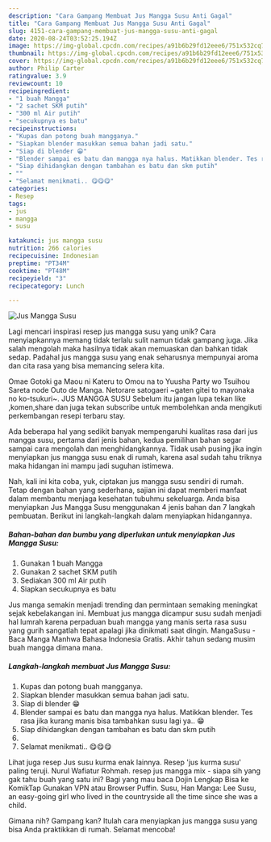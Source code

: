 ```yaml
---
description: "Cara Gampang Membuat Jus Mangga Susu Anti Gagal"
title: "Cara Gampang Membuat Jus Mangga Susu Anti Gagal"
slug: 4151-cara-gampang-membuat-jus-mangga-susu-anti-gagal
date: 2020-08-24T03:52:25.194Z
image: https://img-global.cpcdn.com/recipes/a91b6b29fd12eee6/751x532cq70/jus-mangga-susu-foto-resep-utama.jpg
thumbnail: https://img-global.cpcdn.com/recipes/a91b6b29fd12eee6/751x532cq70/jus-mangga-susu-foto-resep-utama.jpg
cover: https://img-global.cpcdn.com/recipes/a91b6b29fd12eee6/751x532cq70/jus-mangga-susu-foto-resep-utama.jpg
author: Philip Carter
ratingvalue: 3.9
reviewcount: 10
recipeingredient:
- "1 buah Mangga"
- "2 sachet SKM putih"
- "300 ml Air putih"
- "secukupnya es batu"
recipeinstructions:
- "Kupas dan potong buah mangganya."
- "Siapkan blender masukkan semua bahan jadi satu."
- "Siap di blender 😁"
- "Blender sampai es batu dan mangga nya halus. Matikkan blender. Tes rasa jika kurang manis bisa tambahkan susu lagi ya.. 😁"
- "Siap dihidangkan dengan tambahan es batu dan skm putih"
- ""
- "Selamat menikmati.. 😋😋😋"
categories:
- Resep
tags:
- jus
- mangga
- susu

katakunci: jus mangga susu 
nutrition: 266 calories
recipecuisine: Indonesian
preptime: "PT34M"
cooktime: "PT48M"
recipeyield: "3"
recipecategory: Lunch

---
```



![Jus Mangga Susu](https://img-global.cpcdn.com/recipes/a91b6b29fd12eee6/751x532cq70/jus-mangga-susu-foto-resep-utama.jpg)

Lagi mencari inspirasi resep jus mangga susu yang unik? Cara menyiapkannya memang tidak terlalu sulit namun tidak gampang juga. Jika salah mengolah maka hasilnya tidak akan memuaskan dan bahkan tidak sedap. Padahal jus mangga susu yang enak seharusnya mempunyai aroma dan cita rasa yang bisa memancing selera kita.

Omae Gotoki ga Maou ni Kateru to Omou na to Yuusha Party wo Tsuihou Sareta node Outo de Manga. Netorare satogaeri ~gaten gitei to mayonaka no ko-tsukuri~. JUS MANGGA SUSU Sebelum itu jangan lupa tekan like ,komen,share dan juga tekan subscribe untuk membolehkan anda mengikuti perkembangan resepi terbaru stay.

Ada beberapa hal yang sedikit banyak mempengaruhi kualitas rasa dari jus mangga susu, pertama dari jenis bahan, kedua pemilihan bahan segar sampai cara mengolah dan menghidangkannya. Tidak usah pusing jika ingin menyiapkan jus mangga susu enak di rumah, karena asal sudah tahu triknya maka hidangan ini mampu jadi suguhan istimewa.


Nah, kali ini kita coba, yuk, ciptakan jus mangga susu sendiri di rumah. Tetap dengan bahan yang sederhana, sajian ini dapat memberi manfaat dalam membantu menjaga kesehatan tubuhmu sekeluarga. Anda bisa menyiapkan Jus Mangga Susu menggunakan 4 jenis bahan dan 7 langkah pembuatan. Berikut ini langkah-langkah dalam menyiapkan hidangannya.

<!--inarticleads1-->

##### Bahan-bahan dan bumbu yang diperlukan untuk menyiapkan Jus Mangga Susu:

1. Gunakan 1 buah Mangga
1. Gunakan 2 sachet SKM putih
1. Sediakan 300 ml Air putih
1. Siapkan secukupnya es batu


Jus manga semakin menjadi trending dan permintaan semaking meningkat sejak kebelakangan ini. Membuat jus mangga dicampur susu sudah menjadi hal lumrah karena perpaduan buah mangga yang manis serta rasa susu yang gurih sangatlah tepat apalagi jika dinikmati saat dingin. MangaSusu - Baca Manga Manhwa Bahasa Indonesia Gratis. Akhir tahun sedang musim buah mangga dimana mana. 

<!--inarticleads2-->

##### Langkah-langkah membuat Jus Mangga Susu:

1. Kupas dan potong buah mangganya.
1. Siapkan blender masukkan semua bahan jadi satu.
1. Siap di blender 😁
1. Blender sampai es batu dan mangga nya halus. Matikkan blender. Tes rasa jika kurang manis bisa tambahkan susu lagi ya.. 😁
1. Siap dihidangkan dengan tambahan es batu dan skm putih
1. 
1. Selamat menikmati.. 😋😋😋


Lihat juga resep Jus susu kurma enak lainnya. Resep &#39;jus kurma susu&#39; paling teruji. Nurul Wafiatur Rohmah. resep jus mangga mix - siapa sih yang gak tahu buah yang satu ini? Bagi yang mau baca Dojin Lengkap Bisa ke KomikTap Gunakan VPN atau Browser Puffin. Susu, Han Manga: Lee Susu, an easy-going girl who lived in the countryside all the time since she was a child. 

Gimana nih? Gampang kan? Itulah cara menyiapkan jus mangga susu yang bisa Anda praktikkan di rumah. Selamat mencoba!
